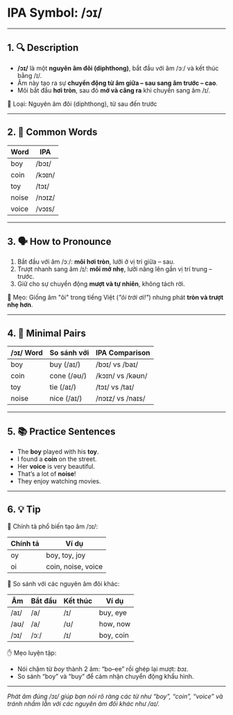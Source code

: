 # IPA Symbol: /ɔɪ/

---

## 1. 🔍 Description

- **/ɔɪ/** là một **nguyên âm đôi (diphthong)**, bắt đầu với âm /ɔː/ và kết thúc bằng /ɪ/.
- Âm này tạo ra sự **chuyển động từ âm giữa – sau sang âm trước – cao**.
- Môi bắt đầu **hơi tròn**, sau đó **mở và căng ra** khi chuyển sang âm /ɪ/.

📍 Loại: Nguyên âm đôi (diphthong), từ sau đến trước

---

## 2. 📝 Common Words

| Word     | IPA         |
|----------|-------------|
| boy      | /bɔɪ/       |
| coin     | /kɔɪn/      |
| toy      | /tɔɪ/       |
| noise    | /nɔɪz/      |
| voice    | /vɔɪs/      |

---

## 3. 🗣️ How to Pronounce

1. Bắt đầu với âm /ɔː/: **môi hơi tròn**, lưỡi ở vị trí giữa – sau.
2. Trượt nhanh sang âm /ɪ/: **môi mở nhẹ**, lưỡi nâng lên gần vị trí trung – trước.
3. Giữ cho sự chuyển động **mượt và tự nhiên**, không tách rời.

🧠 Mẹo: Giống âm "ôi" trong tiếng Việt (*"ôi trời ơi!"*) nhưng phát **tròn và trượt nhẹ hơn**.

---

## 4. 🎯 Minimal Pairs

| /ɔɪ/ Word | So sánh với | IPA Comparison     |
|-----------|--------------|--------------------|
| boy       | buy (/aɪ/)   | /bɔɪ/ vs /baɪ/     |
| coin      | cone (/əʊ/)  | /kɔɪn/ vs /kəʊn/   |
| toy       | tie (/aɪ/)   | /tɔɪ/ vs /taɪ/     |
| noise     | nice (/aɪ/)  | /nɔɪz/ vs /naɪs/   |

---

## 5. 📚 Practice Sentences

- The **boy** played with his **toy**.
- I found a **coin** on the street.
- Her **voice** is very beautiful.
- That’s a lot of **noise**!
- They enjoy watching movies.

---

## 6. 💡 Tip

📌 Chính tả phổ biến tạo âm /ɔɪ/:

| Chính tả | Ví dụ                |
|----------|----------------------|
| oy       | boy, toy, joy        |
| oi       | coin, noise, voice   |

🔄 So sánh với các nguyên âm đôi khác:

| Âm     | Bắt đầu | Kết thúc | Ví dụ        |
|--------|----------|----------|--------------|
| /aɪ/   | /a/      | /ɪ/      | buy, eye     |
| /aʊ/   | /a/      | /ʊ/      | how, now     |
| /ɔɪ/   | /ɔː/     | /ɪ/      | boy, coin    |

✋ Mẹo luyện tập:

- Nói chậm từ *boy* thành 2 âm: “bo–ee” rồi ghép lại mượt: *bɔɪ*.
- So sánh “boy” và “buy” để cảm nhận chuyển động khẩu hình.

---

*Phát âm đúng /ɔɪ/ giúp bạn nói rõ ràng các từ như “boy”, “coin”, “voice” và tránh nhầm lẫn với các nguyên âm đôi khác như /aɪ/.*

